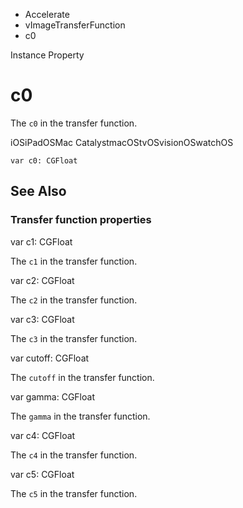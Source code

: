 

- Accelerate
- vImageTransferFunction
-  c0 

Instance Property

# c0

The `c0` in the transfer function.

iOSiPadOSMac CatalystmacOStvOSvisionOSwatchOS

``` source
var c0: CGFloat
```

## See Also

### Transfer function properties

var c1: CGFloat

The `c1` in the transfer function.

var c2: CGFloat

The `c2` in the transfer function.

var c3: CGFloat

The `c3` in the transfer function.

var cutoff: CGFloat

The `cutoff` in the transfer function.

var gamma: CGFloat

The `gamma` in the transfer function.

var c4: CGFloat

The `c4` in the transfer function.

var c5: CGFloat

The `c5` in the transfer function.

